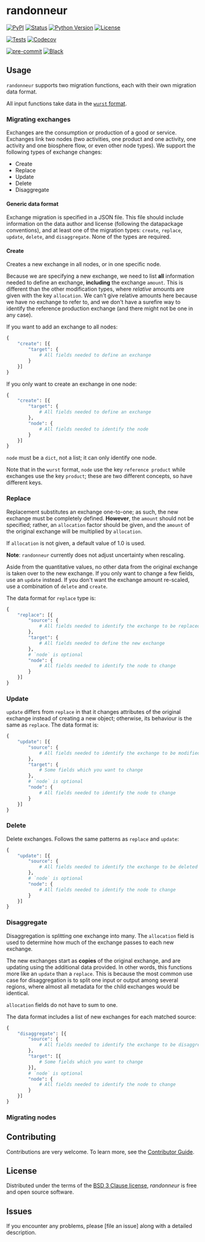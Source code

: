 # randonneur

[![PyPI](https://img.shields.io/pypi/v/randonneur.svg)][pypi status]
[![Status](https://img.shields.io/pypi/status/randonneur.svg)][pypi status]
[![Python Version](https://img.shields.io/pypi/pyversions/randonneur)][pypi status]
[![License](https://img.shields.io/pypi/l/randonneur)][license]

[![Tests](https://github.com/brightway-lca/randonneur/workflows/Tests/badge.svg)][tests]
[![Codecov](https://codecov.io/gh/brightway-lca/randonneur/branch/main/graph/badge.svg)][codecov]

[![pre-commit](https://img.shields.io/badge/pre--commit-enabled-brightgreen?logo=pre-commit&logoColor=white)][pre-commit]
[![Black](https://img.shields.io/badge/code%20style-black-000000.svg)][black]

[pypi status]: https://pypi.org/project/randonneur/
[tests]: https://github.com/brightway-lca/randonneur/actions?workflow=Tests
[codecov]: https://app.codecov.io/gh/brightway-lca/randonneur
[pre-commit]: https://github.com/pre-commit/pre-commit
[black]: https://github.com/psf/black

## Usage

`randonneur` supports two migration functions, each with their own migration data format.

All input functions take data in the [`wurst` format](https://wurst.readthedocs.io/#internal-data-format).

### Migrating exchanges

Exchanges are the consumption or production of a good or service. Exchanges link two nodes (two activities, one product and one activity, one activity and one biosphere flow, or even other node types). We support the following types of exchange changes:

* Create
* Replace
* Update
* Delete
* Disaggregate

#### Generic data format

Exchange migration is specified in a JSON file. This file should include information on the data author and license (following the datapackage conventions), and at least one of the migration types: `create`, `replace`, `update`, `delete`, and `disaggregate`. None of the types are required.

#### Create

Creates a new exchange in all nodes, or in one specific node.

Because we are specifying a new exchange, we need to list **all** information needed to define an exchange, **including** the exchange `amount`. This is different than the other modification types, where *relative* amounts are given with the key `allocation`. We can't give relative amounts here because we have no exchange to refer to, and we don't have a surefire way to identify the reference production exchange (and there might not be one in any case).

If you want to add an exchange to all nodes:

```python
{
    "create": [{
        "target": {
            # All fields needed to define an exchange
        }
    }]
}
```

If you only want to create an exchange in one node:

```python
{
    "create": [{
        "target": {
            # All fields needed to define an exchange
        },
        "node": {
            # All fields needed to identify the node
        }
    }]
}
```

`node` must be a `dict`, not a list; it can only identify one node.

Note that in the `wurst` format, `node` use the key `reference product` while exchanges use the key `product`; these are two different concepts, so have different keys.

### Replace

Replacement substitutes an exchange one-to-one; as such, the new exchange must be completely defined. **However**, the `amount` should not be specified; rather, an `allocation` factor should be given, and the `amount` of the original exchange will be multiplied by `allocation`.

If `allocation` is not given, a default value of 1.0 is used.

**Note**: `randonneur` currently does not adjust uncertainty when rescaling.

Aside from the quantitative values, no other data from the original exchange is taken over to the new exchange. If you only want to change a few fields, use an `update` instead. If you don't want the exchange amount re-scaled, use a combination of `delete` and `create`.

The data format for `replace` type is:

```python
{
    "replace": [{
        "source": {
            # All fields needed to identify the exchange to be replaced
        },
        "target": {
            # All fields needed to define the new exchange
        },
        # `node` is optional
        "node": {
            # All fields needed to identify the node to change
        }
    }]
}
```

### Update

`update` differs from `replace` in that it changes attributes of the original exchange instead of creating a new object; otherwise, its behaviour is the same as `replace`. The data format is:

```python
{
    "update": [{
        "source": {
            # All fields needed to identify the exchange to be modified
        },
        "target": {
            # Some fields which you want to change
        },
        # `node` is optional
        "node": {
            # All fields needed to identify the node to change
        }
    }]
}
```

### Delete

Delete exchanges. Follows the same patterns as `replace` and `update`:

```python
{
    "update": [{
        "source": {
            # All fields needed to identify the exchange to be deleted
        },
        # `node` is optional
        "node": {
            # All fields needed to identify the node to change
        }
    }]
}
```

### Disaggregate

Disaggregation is splitting one exchange into many. The `allocation` field is used to determine how much of the exchange passes to each new exchange.

The new exchanges start as **copies** of the original exchange, and are updating using the additional data provided. In other words, this functions more like an `update` than a `replace`. This is because the most common use case for disaggregation is to split one input or output among several regions, where almost all metadata for the child exchanges would be identical.

`allocation` fields do not have to sum to one.

The data format includes a list of new exchanges for each matched source:

```python
{
    "disaggregate": [{
        "source": {
            # All fields needed to identify the exchange to be disaggregated
        },
        "target": [{
            # Some fields which you want to change
        }],
        # `node` is optional
        "node": {
            # All fields needed to identify the node to change
        }
    }]
}
```

### Migrating nodes

## Contributing

Contributions are very welcome.
To learn more, see the [Contributor Guide].

## License

Distributed under the terms of the [BSD 3 Clause license][license],
_randonneur_ is free and open source software.

## Issues

If you encounter any problems,
please [file an issue] along with a detailed description.


<!-- github-only -->

[command-line reference]: https://randonneur.readthedocs.io/en/latest/usage.html
[license]: https://github.com/brightway-lca/randonneur/blob/main/LICENSE
[contributor guide]: https://github.com/brightway-lca/randonneur/blob/main/CONTRIBUTING.md
